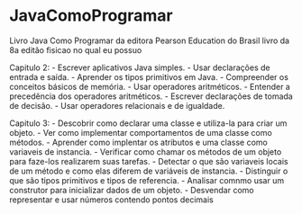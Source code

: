 # JavaComoProgramar
 Livro Java Como Programar da editora Pearson Education do Brasil livro da 8a editão fisicao no qual eu possuo 

 Capitulo 2: - Escrever aplicativos Java simples.
             - Usar declarações de entrada e saída.
             - Aprender os tipos primitivos em Java.
             - Compreender os conceitos básicos de memória.
             - Usar operadores aritméticos.
             - Entender a precedência dos operadores aritméticos.
             - Escrever declarações de tomada de decisão.
             - Usar operadores relacionais e de igualdade.

 Capitulo 3: - Descobrir como declarar uma classe e utiliza-la para criar um objeto.
             - Ver como implementar comportamentos de uma classe como métodos.
             - Aprender como implentar os atributos e uma classe como variaveis de instancia.
             - Verificar como chamar os métodos de um objeto para faze-los realizarem suas tarefas.
             - Detectar o que são variaveis locais de um método e como  elas diferem de variáveis de instancia.
             - Distinguir o que são tipos primitivos e tipos de referencia.
             - Analisar comnmo usar um construtor para inicializar dados de um objeto.
             - Desvendar como representar e usar números contendo pontos decimais              
